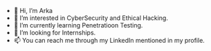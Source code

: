 - 👋 Hi, I’m Arka
- 👀 I’m interested in CyberSecurity and Ethical Hacking.
- 🌱 I’m currently learning Penetratioon Testing.
- 💞️ I’m looking for Internships.
- 📫 You can reach me through my LinkedIn mentioned in my profile.

<!---
nick6249/nick6249 is a ✨ special ✨ repository because its `README.md` (this file) appears on your GitHub profile.
You can click the Preview link to take a look at your changes.
--->
